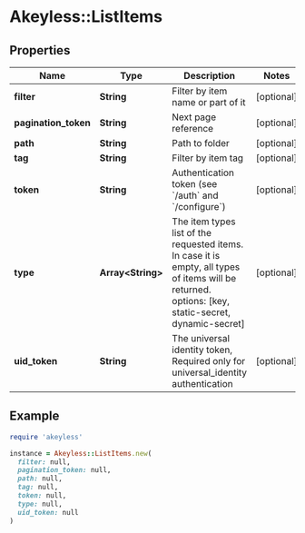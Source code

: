 # Akeyless::ListItems

## Properties

| Name | Type | Description | Notes |
| ---- | ---- | ----------- | ----- |
| **filter** | **String** | Filter by item name or part of it | [optional] |
| **pagination_token** | **String** | Next page reference | [optional] |
| **path** | **String** | Path to folder | [optional] |
| **tag** | **String** | Filter by item tag | [optional] |
| **token** | **String** | Authentication token (see &#x60;/auth&#x60; and &#x60;/configure&#x60;) | [optional] |
| **type** | **Array&lt;String&gt;** | The item types list of the requested items. In case it is empty, all types of items will be returned. options: [key, static-secret, dynamic-secret] | [optional] |
| **uid_token** | **String** | The universal identity token, Required only for universal_identity authentication | [optional] |

## Example

```ruby
require 'akeyless'

instance = Akeyless::ListItems.new(
  filter: null,
  pagination_token: null,
  path: null,
  tag: null,
  token: null,
  type: null,
  uid_token: null
)
```

